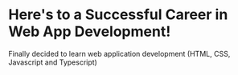 # Here's to a Successful Career in Web App Development!

Finally decided to learn web application development (HTML, CSS, Javascript and Typescript)